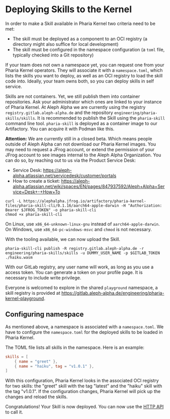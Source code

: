 # Deploying Skills to the Kernel

In order to make a Skill available in Pharia Kernel two criteria need to be met:

* The skill must be deployed as a component to an OCI registry (a directory might also suffice for local development)
* The skill must be configured in the namespace configuration (a `toml` file, typically checked into a Git repository)

If your team does not own a namespace yet, you can request one from your Pharia Kernel operators. They will associate it with a `namespace.toml`, which lists the skills you want to deploy, as well as an OCI registry to load the skill code into. Ideally, your team owns both, so you can deploy skills in self service.

Skills are not containers. Yet, we still publish them into container repositories. Ask your administrator which ones are linked to your instance of Pharia Kernel. At Aleph Alpha we are currently using the registry `registry.gitlab.aleph-alpha.de` and the repository `engineering/pharia-skills/skills`. It is recommended to publish the Skill using the `pharia-skill` command line tool. `pharia-skill` is deployed as a container image to our Artifactory. You can acquire it with Podman like this.

**Attention:** We are currently still in a closed beta. Which means people outside of Aleph Alpha can not download our Pharia Kernel images. You may need to request a JFrog account, or extend the permission of your JFrog account to see images internal to the Aleph Alpha Organization. You can do so, by reaching out to us via the Product Service Desk:

* Service Desk: <https://aleph-alpha.atlassian.net/servicedesk/customer/portals>
* How to create a ticket: <https://aleph-alpha.atlassian.net/wiki/spaces/EN/pages/847937592/Aleph+Alpha+Service+Desk+-+How+To>

```shell
curl -L https://alephalpha.jfrog.io/artifactory/pharia-kernel-files/pharia-skill-cli/0.1.16/aarch64-apple-darwin -H "Authorization: Bearer $JFROG_TOKEN" -o pharia-skill-cli
chmod +x pharia-skill-cli
```

On Linux, use `x86_64-unknown-linux-gnu` instead of `aarch64-apple-darwin`.
On Windows, use `x86_64-pc-windows-msvc` and `chmod` is not necessary.

With the tooling available, we can now upload the Skill.

```shell
pharia-skill-cli publish -R registry.gitlab.aleph-alpha.de -r engineering/pharia-skills/skills -u DUMMY_USER_NAME -p $GITLAB_TOKEN ./haiku.wasm
```

With our GitLab registry, any user name will work, as long as you use a access token. You can generate a token on your profile page. It is necessary to include write privilege.

Everyone is welcomed to explore in the shared `playground` namespace, a skill registry is provided at <https://gitlab.aleph-alpha.de/engineering/pharia-kernel-playground>.

## Configuring namespace

As mentioned above, a namespace is associated with a `namespace.toml`. We have to configure the `namespace.toml` for the deployed skills to be loaded in Pharia Kernel.

The TOML file lists all skills in the namespace. Here is an example:

```toml
skills = [
    { name = "greet" },
    { name = "haiku", tag = "v1.0.1" },
]
```

With this configuration, Pharia Kernel looks in the associated OCI registry for two skills: the "greet" skill with the tag "latest" and the "haiku" skill with the tag "v1.0.1". If the configuration changes, Pharia Kernel will pick up the changes and reload the skills.

Congratulations! Your Skill is now deployed. You can now use the [HTTP API](https://pharia-kernel.product.pharia.com/api-docs#tag/skills/POST/v1/skills/{namespace}/{name}/run) to call it.

